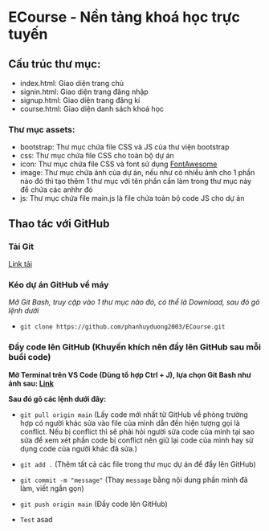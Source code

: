 # ECourse - Nền tảng khoá học trực tuyến

## Cấu trúc thư mục:

-   index.html: Giao diện trang chủ
-   signin.html: Giao diện trang đăng nhập
-   signup.html: Giao diện trang đăng kí
-   course.html: Giao diện danh sách khoá học

### Thư mục **assets**:

-   bootstrap: Thư mục chứa file CSS và JS của thư viện bootstrap
-   css: Thư mục chứa file CSS cho toàn bộ dự án
-   icon: Thư mục chứa file CSS và font sử dụng [FontAwesome](https://fontawesome.com)
-   image: Thư mục chứa ảnh của dự án, nếu như có nhiều ảnh cho 1 phần nào đó thì tạo thêm 1 thư mục với tên phần cần làm trong thư mục này để chứa các anhhr đó
-   js: Thư mục chứa file main.js là file chứa toàn bộ code JS cho dự án

## Thao tác với GitHub

### Tải Git

[Link tải](https://git-scm.com/downloads)

### Kéo dự án GitHub về máy

_Mở Git Bash, truy cập vào 1 thư mục nào đó, có thể là Download, sau đó gõ lệnh dưới_

-   `git clone https://github.com/phanhuyduong2003/ECourse.git`

### Đẩy code lên GitHub (Khuyến khích nên đẩy lên GitHub sau mỗi buổi code)

**Mở Terminal trên VS Code (Dùng tổ hợp Ctrl + J), lựa chọn Git Bash như ảnh sau: [Link](https://code.visualstudio.com/assets/docs/terminal/basics/select-profile-dropdown.png)**

**Sau đó gõ các lệnh dưới đây:**

-   `git pull origin main` (Lấy code mới nhất từ GitHub về phòng trường hợp có người khác sửa vào file của mình dẫn đến hiện tượng gọi là conflict. Nếu bị conflict thì sẽ phải hỏi người sửa code của mình tại sao sửa để xem xét phần code bị conflict nên giữ lại code của mình hay sử dụng code của người khác đã sửa.)

-   `git add .` (Thêm tất cả các file trong thư mục dự án để đẩy lên GitHub)

-   `git commit -m "message"` (Thay `message` bằng nội dung phần mình đã làm, viết ngắn gọn)

-   `git push origin main` (Đẩy code lên GitHub)

-   `Test` asad
